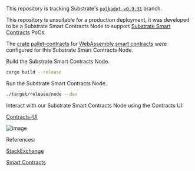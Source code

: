 This repository is tracking Substrate's
[`polkadot-v0.9.31`](https://github.com/paritytech/substrate/tree/polkadot-v0.9.31) branch.

This repository is unsuitable for a production deployment, it was developed to be a Substrate Smart Contracts Node to support [Substrate Smart Contracts](https://use.ink/how-it-works) PoCs.

The [crate](https://paritytech.github.io/substrate/master/pallet_contracts/index.html) [pallet-contracts](https://github.com/paritytech/substrate/tree/polkadot-v0.9.31/frame/contracts) for [WebAssembly](https://wiki.polkadot.network/docs/learn-wasm) [smart contracts](https://wiki.polkadot.network/docs/build-smart-contracts#smart-contract-environments-are-still-maturing) were configured for this Substrate Smart Contracts Node. 

Build the Substrate Smart Contracts Node.
```bash
cargo build --release
```

Run the Substrate Smart Contracts Node.
```bash
./target/release/node --dev
```
Interact with our Substrate Smart Contracts Node using the Contracts UI:

[Contracts-UI](https://contracts-ui.substrate.io/?rpc=ws://127.0.0.1:9944)
 
![image](https://user-images.githubusercontent.com/76512851/199269077-e29144e7-e288-41c0-be51-9060bc16aebd.png)

References:

[StackExchange](https://substrate.stackexchange.com/)

[Smart Contracts](https://wiki.polkadot.network/docs/build-smart-contracts)

